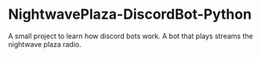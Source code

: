 # NightwavePlaza-DiscordBot-Python
A small project to learn how discord bots work. A bot that plays streams the nightwave plaza radio.
